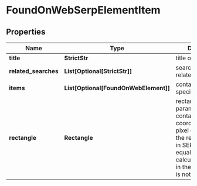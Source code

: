 # FoundOnWebSerpElementItem


## Properties

| Name | Type | Description | Notes |
|------------ | ------------- | ------------- | -------------|
**title** | **StrictStr** | title of the row |[optional]|
**related_searches** | **List[Optional[StrictStr]]** | search queries related to the elment |[optional]|
**items** | **List[Optional[FoundOnWebElement]]** | contains arrays of specific images |[optional]|
**rectangle** | **Rectangle** | rectangle parameters<br>contains cartesian coordinates and pixel dimensions of the result’s snippet in SERP<br>equals null if calculate_rectangles in the POST request is not set to true |[optional]|